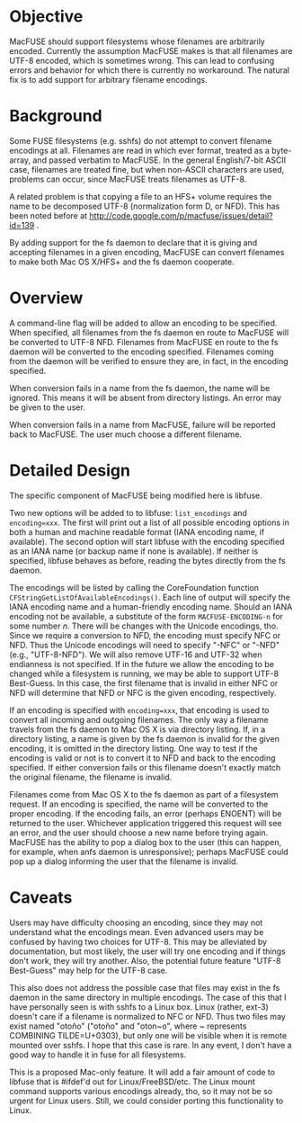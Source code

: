# Objective #

MacFUSE should support filesystems whose filenames are arbitrarily encoded. Currently the assumption MacFUSE makes is that all filenames are UTF-8 encoded, which is sometimes wrong. This can lead to confusing errors and behavior for which there is currently no workaround. The natural fix is to add support for arbitrary filename encodings.

# Background #

Some FUSE filesystems (e.g. sshfs) do not attempt to convert filename encodings at all. Filenames are read in which ever format, treated as a byte-array, and passed verbatim to MacFUSE. In the general English/7-bit ASCII case, filenames are treated fine, but when non-ASCII characters are used, problems can occur, since MacFUSE treats filenames as UTF-8.

A related problem is that copying a file to an HFS+ volume requires the name to be decomposed UTF-8 (normalization form D, or NFD). This has been noted before at http://code.google.com/p/macfuse/issues/detail?id=139 .

By adding support for the fs daemon to declare that it is giving and accepting filenames in a given encoding, MacFUSE can convert filenames to make both Mac OS X/HFS+ and the fs daemon cooperate.

# Overview #

A command-line flag will be added to allow an encoding to be specified. When specified, all filenames from the fs daemon en route to MacFUSE will be converted to UTF-8 NFD. Filenames from MacFUSE en route to the fs daemon will be converted to the encoding specified. Filenames coming from the daemon will be verified to ensure they are, in fact, in the encoding specified.

When conversion fails in a name from the fs daemon, the name will be ignored. This means it will be absent from directory listings. An error may be given to the user.

When conversion fails in a name from MacFUSE, failure will be reported back to MacFUSE. The user much choose a different filename.

# Detailed Design #

The specific component of MacFUSE being modified here is libfuse.

Two new options will be added to to libfuse: `list_encodings` and `encoding=xxx`. The first will print out a list of all possible encoding options in both a human and machine readable format (IANA encoding name, if available). The second option will start libfuse with the encoding specified as an IANA name (or backup name if none is available). If neither is specified, libfuse behaves as before, reading the bytes directly from the fs daemon.

The encodings will be listed by calling the CoreFoundation function `CFStringGetListOfAvailableEncodings()`. Each line of output will specify the IANA encoding name and a human-friendly encoding name. Should an IANA encoding not be available, a substitute of the form `MACFUSE-ENCODING-n` for some number _n_. There will be changes with the Unicode encodings, tho. Since we require a conversion to NFD, the encoding must specify NFC or NFD. Thus the Unicode encodings will need to specify "-NFC" or "-NFD" (e.g., "UTF-8-NFD"). We will also remove UTF-16 and UTF-32 when endianness is not specified. If in the future we allow the encoding to be changed while a filesystem is running, we may be able to support UTF-8 Best-Guess. In this case, the first filename that is invalid in either NFC or NFD will determine that NFD or NFC is the given encoding, respectively.

If an encoding is specified with `encoding=xxx`, that encoding is used to convert all incoming and outgoing filenames. The only way a filename travels from the fs daemon to Mac OS X is via directory listing. If, in a directory listing, a name is given by the fs daemon is invalid for the given encoding, it is omitted in the directory listing. One way to test if the encoding is valid or not is to convert it to NFD and back to the encoding specified. If either conversion fails or this filename doesn't exactly match the original filename, the filename is invalid.

Filenames come from Mac OS X to the fs daemon as part of a filesystem request. If an encoding is specified, the name will be converted to the proper encoding. If the encoding fails, an error (perhaps ENOENT) will be returned to the user. Whichever application triggered this request will see an error, and the user should choose a new name before trying again. MacFUSE has the ability to pop a dialog box to the user (this can happen, for example, when anfs daemon is unresponsive); perhaps MacFUSE could pop up a dialog informing the user that the filename is invalid.

# Caveats #

Users may have difficulty choosing an encoding, since they may not understand what the encodings mean. Even advanced users may be confused by having two choices for UTF-8. This may be alleviated by documentation, but most likely, the user will try one encoding and if things don't work, they will try another. Also, the potential future feature "UTF-8 Best-Guess" may help for the UTF-8 case.

This also does not address the possible case that files may exist in the fs daemon in the same directory in multiple encodings. The case of this that I have personally seen is with sshfs to a Linux box. Linux (rather, ext-3) doesn't care if a filename is normalized to NFC or NFD. Thus two files may exist named "otoño" ("otoño" and "oton~o", where ~ represents COMBINING TILDE=U+0303), but only one will be visible when it is remote mounted over sshfs. I hope that this case is rare. In any event, I don't have a good way to handle it in fuse for all filesystems.

This is a proposed Mac-only feature. It will add a fair amount of code to libfuse that is #ifdef'd out for Linux/FreeBSD/etc. The Linux mount command supports various encodings already, tho, so it may not be so urgent for Linux users. Still, we could consider porting this functionality to Linux.

